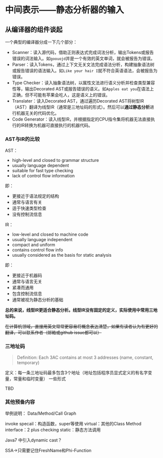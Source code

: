 # 中间表示——静态分析器的输入

## 从编译器的组件谈起

一个典型的编译器分成一下几个部分：

* Scanner：读入源代码，借助正则表达式完成词法分析，输出Tokens或报告错误的词法输入。如`goouojd`并是一个有效的英文单词，就会被报告为错误。
* Parser：读入Tokens，通过上下文无关文法完成语法分析，构建抽象语法树或报告错误的语法输入。如`Like your hair I`就不符合英语语法，会被报告为错误。
* Type Checker：读入抽象语法树，以属性文法进行语义分析并检查类型兼容性等，输出Decorated AST或报告错误的语义。如`Apples eat you`在语法上正确，但不可能有苹果会吃人，这是语义上的错误。
* Translater：读入Decorated AST，通过遍历Decorated AST将树型IR（AST）翻译为线型IR（通常是三地址码的形式）。然后可以**通过静态分析**进行机器无关的代码优化。
* Code Generator：读入线型IR，并根据指定的CPU指令集将机器无法直接执行的IR转换为机器可直接执行的机器代码。

### AST与IR的比较

AST：

* high-level and closed to grammar structure
* usually language dependent
* suitable for fast type checking
* lack of control flow information

即：

* 更接近于语法规定的结构
* 通常与语言有关
* 适于快速类型检查
* 没有控制流信息

IR：

* low-level and closed to machine code
* usually language independent
* compact and uniform
* contains control flow info
* usually considered as the basis for static analysis

即：

* 更接近于机器码
* 通常与语言无关
* 紧凑而通用
* 包含控制流信息
* 通常被视为静态分析的基础

**总的来说，线型IR更适合静态分析。线型IR没有固定的定义，实际使用中常用三地址码。**

~~在计算机领域，直接用英文常常更容易将概念表达清楚，如果有读者认为有更好的翻译，可以联系作者（邮箱或github issue都可以）~~

### 三地址码

> Definition: Each 3AC contains at most 3 addresses \(name, constant, temporary\)

定义：每一条三地址码最多包含3个地址（地址包括程序员显式定义的有名字变量，常量和临时变量） 一些形式

TBD

### 其他预备内容

举例说明：
Data/Method/Call Graph

invoke specail：构造函数，super等使用
virtual：其他的Class Method
interface：2 plus checking
static：静态方法调用

Java7 中引入dynamic cast？

SSA->只需要记住FreshName和Phi-Function


